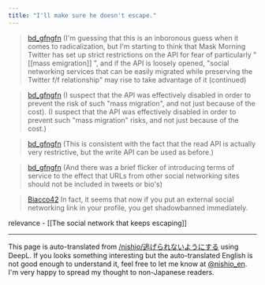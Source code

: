 ```yaml
---
title: "I'll make sure he doesn't escape."
---
```



> [bd_gfngfn](https://twitter.com/bd_gfngfn/status/1643641052480569347) (I'm guessing that this is an inboronous guess when it comes to radicalization, but I'm starting to think that Mask Morning Twitter has set up strict restrictions on the API for fear of particularly "[[mass emigration]] ", and if the API is loosely opened, "social networking services that can be easily migrated while preserving the Twitter f/f relationship" may rise to take advantage of it (continued)

> [bd_gfngfn](https://twitter.com/bd_gfngfn/status/1643641054657400839) (I suspect that the API was effectively disabled in order to prevent the risk of such "mass migration", and not just because of the cost). (I suspect that the API was effectively disabled in order to prevent such "mass migration" risks, and not just because of the cost.)

> [bd_gfngfn](https://twitter.com/bd_gfngfn/status/1643641422795649024) (This is consistent with the fact that the read API is actually very restrictive, but the write API can be used as before.)

> [bd_gfngfn](https://twitter.com/bd_gfngfn/status/1643643104011128832) (And there was a brief flicker of introducing terms of service to the effect that URLs from other social networking sites should not be included in tweets or bio's)

> [Biacco42](https://twitter.com/Biacco42/status/1643762841760178178) In fact, it seems that now if you put an external social networking link in your profile, you get shadowbanned immediately.

relevance
    - [[The social network that keeps escaping]]

---
This page is auto-translated from [/nishio/逃げられないようにする](https://scrapbox.io/nishio/逃げられないようにする) using DeepL. If you looks something interesting but the auto-translated English is not good enough to understand it, feel free to let me know at [@nishio_en](https://twitter.com/nishio_en). I'm very happy to spread my thought to non-Japanese readers.